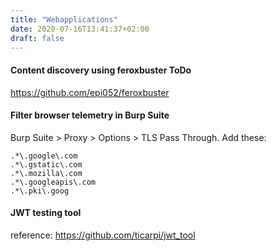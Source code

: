 ```yaml
---
title: "Webapplications"
date: 2020-07-16T13:41:37+02:00
draft: false
---
```



#### Content discovery using feroxbuster ToDo

https://github.com/epi052/feroxbuster


#### Filter browser telemetry in Burp Suite

Burp Suite > Proxy > Options > TLS Pass Through.
Add these:
```
.*\.google\.com 
.*\.gstatic\.com
.*\.mozilla\.com
.*\.googleapis\.com
.*\.pki\.goog
```

#### JWT testing tool
reference: https://github.com/ticarpi/jwt_tool